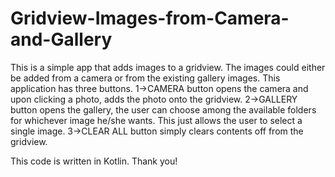 # Gridview-Images-from-Camera-and-Gallery

This is a simple app that adds images to a gridview. 
The images could either be added from a camera or from the existing gallery images. 
This application has three buttons. 
1->CAMERA button opens the camera and upon clicking a photo, adds the photo onto the gridview.
2->GALLERY button opens the gallery, the user can choose among the available folders for whichever image he/she wants.
   This just allows the user to select a single image.
3->CLEAR ALL button simply clears contents off from the gridview.

This code is written in Kotlin. 
Thank you!
